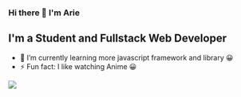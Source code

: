 ### Hi there 👋 I'm Arie
## I'm a Student and Fullstack Web Developer 

- 🌱 I’m currently learning more javascript framework and library 😀
- ⚡ Fun fact: I like watching Anime 😀
 
<img src="https://github-readme-stats.vercel.app/api?username=arie75">
